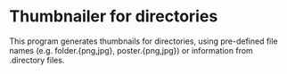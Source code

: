 # Thumbnailer for directories 

This program generates thumbnails for directories, using pre-defined file names (e.g. folder.{png,jpg}, poster.{png,jpg}) or information from .directory files.
